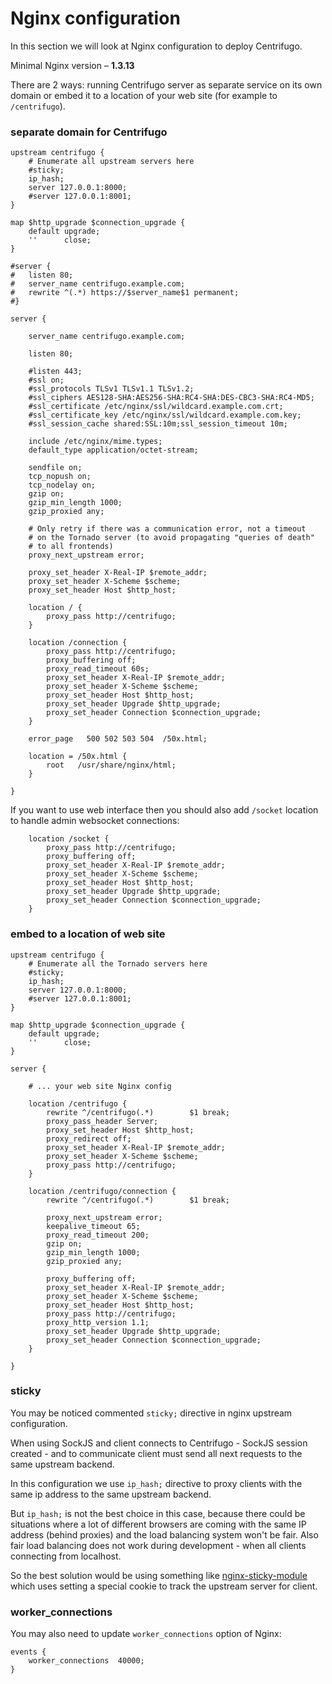 # Nginx configuration

In this section we will look at Nginx configuration to deploy Centrifugo.

Minimal Nginx version – **1.3.13**

There are 2 ways: running Centrifugo server as separate service on its own
domain or embed it to a location of your web site (for example to `/centrifugo`).

### separate domain for Centrifugo

```
upstream centrifugo {
    # Enumerate all upstream servers here
    #sticky;
    ip_hash;
    server 127.0.0.1:8000;
    #server 127.0.0.1:8001;
}

map $http_upgrade $connection_upgrade {
    default upgrade;
    ''      close;
}

#server {
#	listen 80;
#	server_name centrifugo.example.com;
#	rewrite ^(.*) https://$server_name$1 permanent;
#}

server {

    server_name centrifugo.example.com;

    listen 80;

    #listen 443;
    #ssl on;
    #ssl_protocols TLSv1 TLSv1.1 TLSv1.2;
    #ssl_ciphers AES128-SHA:AES256-SHA:RC4-SHA:DES-CBC3-SHA:RC4-MD5;
    #ssl_certificate /etc/nginx/ssl/wildcard.example.com.crt;
    #ssl_certificate_key /etc/nginx/ssl/wildcard.example.com.key;
    #ssl_session_cache shared:SSL:10m;ssl_session_timeout 10m;

    include /etc/nginx/mime.types;
    default_type application/octet-stream;

    sendfile on;
    tcp_nopush on;
    tcp_nodelay on;
    gzip on;
    gzip_min_length 1000;
    gzip_proxied any;

    # Only retry if there was a communication error, not a timeout
    # on the Tornado server (to avoid propagating "queries of death"
    # to all frontends)
    proxy_next_upstream error;

    proxy_set_header X-Real-IP $remote_addr;
    proxy_set_header X-Scheme $scheme;
    proxy_set_header Host $http_host;

    location / {
        proxy_pass http://centrifugo;
    }

    location /connection {
        proxy_pass http://centrifugo;
        proxy_buffering off;
        proxy_read_timeout 60s;
        proxy_set_header X-Real-IP $remote_addr;
        proxy_set_header X-Scheme $scheme;
        proxy_set_header Host $http_host;
        proxy_set_header Upgrade $http_upgrade;
        proxy_set_header Connection $connection_upgrade;
    }

    error_page   500 502 503 504  /50x.html;

    location = /50x.html {
        root   /usr/share/nginx/html;
    }

}
```

If you want to use web interface then you should also add `/socket` location
to handle admin websocket connections:

```
    location /socket {
        proxy_pass http://centrifugo;
        proxy_buffering off;
        proxy_set_header X-Real-IP $remote_addr;
        proxy_set_header X-Scheme $scheme;
        proxy_set_header Host $http_host;
        proxy_set_header Upgrade $http_upgrade;
        proxy_set_header Connection $connection_upgrade;
    }
```

### embed to a location of web site

```
upstream centrifugo {
    # Enumerate all the Tornado servers here
    #sticky;
    ip_hash;
    server 127.0.0.1:8000;
    #server 127.0.0.1:8001;
}

map $http_upgrade $connection_upgrade {
    default upgrade;
    ''      close;
}

server {

    # ... your web site Nginx config

    location /centrifugo {
        rewrite ^/centrifugo(.*)        $1 break;
        proxy_pass_header Server;
        proxy_set_header Host $http_host;
        proxy_redirect off;
        proxy_set_header X-Real-IP $remote_addr;
        proxy_set_header X-Scheme $scheme;
        proxy_pass http://centrifugo;
    }

    location /centrifugo/connection {
        rewrite ^/centrifugo(.*)        $1 break;

        proxy_next_upstream error;
        keepalive_timeout 65;
        proxy_read_timeout 200;
        gzip on;
        gzip_min_length 1000;
        gzip_proxied any;

        proxy_buffering off;
        proxy_set_header X-Real-IP $remote_addr;
        proxy_set_header X-Scheme $scheme;
        proxy_set_header Host $http_host;
        proxy_pass http://centrifugo;
        proxy_http_version 1.1;
        proxy_set_header Upgrade $http_upgrade;
        proxy_set_header Connection $connection_upgrade;
    }

}
```

### sticky

You may be noticed commented `sticky;` directive in nginx upstream configuration.

When using SockJS and client connects to Centrifugo - SockJS session created - and
to communicate client must send all next requests to the same upstream backend.

In this configuration we use `ip_hash;` directive to proxy clients with the same ip
address to the same upstream backend.

But `ip_hash;` is not the best choice in this case, because there could be situations
where a lot of different browsers are coming with the same IP address (behind proxies)
and the load balancing system won't be fair. Also fair load balancing does not work
during development - when all clients connecting from localhost.

So the best solution would be using something like [nginx-sticky-module](https://bitbucket.org/nginx-goodies/nginx-sticky-module-ng/overview)
which uses setting a special cookie to track the upstream server for client.

### worker_connections

You may also need to update `worker_connections` option of Nginx:

```
events {
    worker_connections  40000;
}
```
